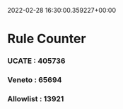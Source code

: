 2022-02-28 16:30:00.359227+00:00
# Rule Counter 
 ### UCATE : 405736

 ### Veneto : 65694

 ### Allowlist : 13921